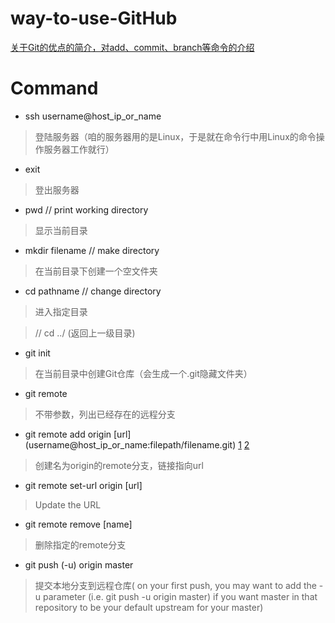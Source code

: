 # way-to-use-GitHub

[关于Git的优点的简介，对add、commit、branch等命令的介绍](http://www.liaoxuefeng.com/wiki/0013739516305929606dd18361248578c67b8067c8c017b000/00137396287703354d8c6c01c904c7d9ff056ae23da865a000)


# Command

- ssh username@host_ip_or_name
> 登陆服务器（咱的服务器用的是Linux，于是就在命令行中用Linux的命令操作服务器工作就行）

- exit
> 登出服务器

- pwd  // print working directory
> 显示当前目录

- mkdir filename  // make directory
> 在当前目录下创建一个空文件夹

- cd pathname  // change directory
> 进入指定目录

> // cd ../ (返回上一级目录)

- git init
> 在当前目录中创建Git仓库（会生成一个.git隐藏文件夹）
  
  
  
    
    
- git remote
> 不带参数，列出已经存在的远程分支

- git remote add origin [url] (username@host_ip_or_name:filepath/filename.git) [1](http://blog.csdn.net/w13770269691/article/details/38704941) [2](http://blog.csdn.net/u010412719/article/details/72860193) 
> 创建名为origin的remote分支，链接指向url

- git remote set-url origin [url]
> Update the URL

- git remote remove [name]
> 删除指定的remote分支

- git push (-u) origin master
> 提交本地分支到远程仓库( on your first push, you may want to add the -u parameter (i.e. git push -u origin master) if you want master in that repository to be your default upstream for your master)


